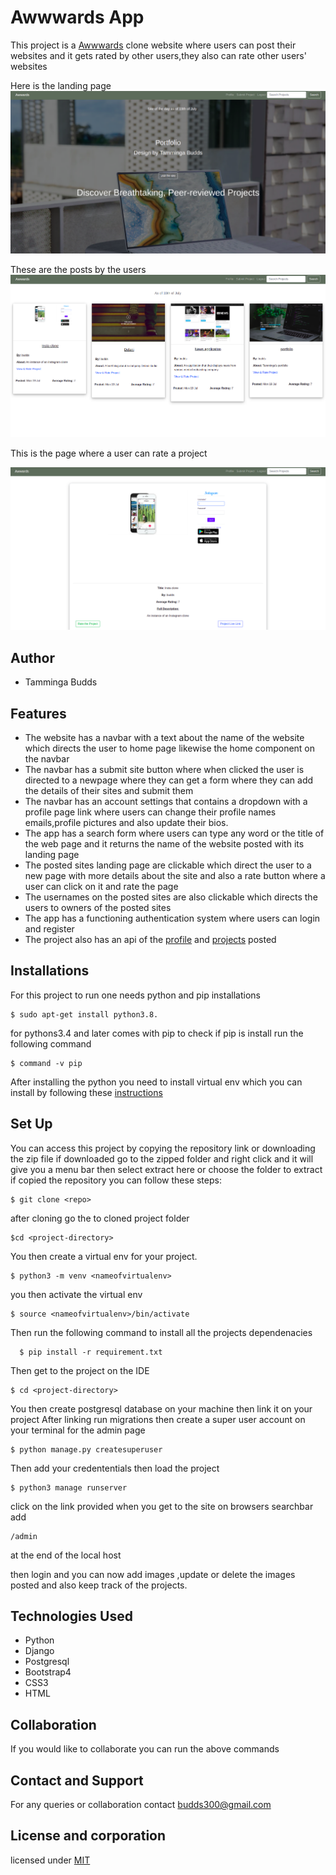 
# Awwwards App
This  project is a [Awwwards](https://awwwwwwwards.herokuapp.com) clone website where users can  post their websites and it gets rated by other users,they also can rate other users' websites

Here is the landing page
![landing page](landing1.png)

These are the posts by the users
![websites](landing2.png)

This is the page where a user can rate a project

![Update profile](project.png)
 
## Author
* Tamminga Budds 

## Features
* The website has a navbar  with  a text about the name of the website which directs the user to home page likewise the home component on the navbar
* The navbar has a submit site button where when clicked the user is directed to a newpage where they can get a form where they can add the details of their sites and submit them 
* The navbar has an account settings that contains  a dropdown with a profile page link where users can change their profile names emails,profile pictures and also update their bios.
* The app has a search form where users can type any word or the title of the web page and it returns the  name of the website posted with its landing page
* The posted sites landing page are clickable which direct the user to  a new page with more details about the site and also a rate button where a user can click on it and rate the page
* The usernames on the posted sites are also clickable which directs the users to owners of the posted sites
* The app has a functioning authentication system where users can login  and register
* The project also has an api of the [profile](https://awwwwwwwards.herokuapp.com/api/profile/) and [projects](https://awwwwwwwards.herokuapp.com/api/projects/) posted

## Installations 
For this project to run one needs python  and pip installations

```
$ sudo apt-get install python3.8.
```
for pythons3.4 and later comes with pip  to check if pip is install run the following command
```
$ command -v pip
```
After installing the python you need to install virtual env which you can install by following  these [instructions](https://packaging.python.org/guides/installing-using-pip-and-virtual-environments/)

## Set Up
You can access this project by copying the  repository link or downloading the zip file
if downloaded go to the  zipped folder  and right click and it will give you a menu bar then select extract here or choose the folder to extract
 if copied the repository you can follow these steps:

 ```
 $ git clone <repo>
 ````
  after cloning go the to cloned project folder

  ```
  $cd <project-directory>
  ```
  You then create a virtual env for your project.
  ```
  $ python3 -m venv <nameofvirtualenv>
  ```
  you then activate the virtual env
  ```
  $ source <nameofvirtualenv>/bin/activate
  ```
  Then run the following command to install all the projects dependenacies
```
  $ pip install -r requirement.txt
```
Then get to the project on the IDE
```
$ cd <project-directory>
```
 You then create postgresql database on your machine then link it on your project
After linking run migrations  then create a super user account on your terminal for the admin page
```
$ python manage.py createsuperuser
```
Then add your credententials then load the project
```
$ python3 manage runserver
````
click on the link provided when you get to the site  on browsers searchbar   add  
```
/admin
```
at the end of the local host

then login and you can now add images ,update or delete the images posted and also keep track of the projects.

## Technologies Used
* Python
* Django
* Postgresql
* Bootstrap4
* CSS3
* HTML

## Collaboration
If you would like to collaborate you can run the above commands 

## Contact and Support
For any queries or collaboration  contact budds300@gmail.com

## License and corporation
licensed under [MIT](license)